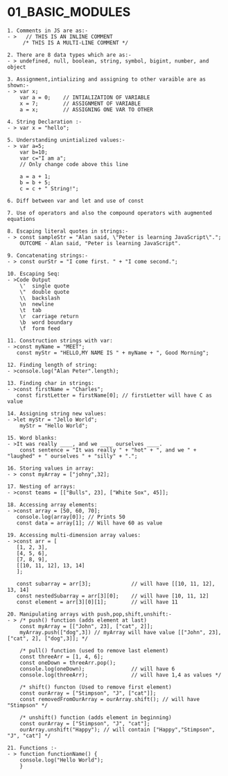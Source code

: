 # 01_BASIC_MODULES

    1. Comments in JS are as:-
    - >   // THIS IS AN INLINE COMMENT
         /* THIS IS A MULTI-LINE COMMENT */
         
    2. There are 8 data types which are as:-
    - > undefined, null, boolean, string, symbol, bigint, number, and object

    3. Assignment,intializing and assigning to other varaible are as shown:-
    - > var x;
        var a = 0;    // INTIALIZATION OF VARIABLE
        x = 7;        // ASSIGNMENT OF VARIABLE
        a = x;        // ASSIGNING ONE VAR TO OTHER

    4. String Declaration :-
    - > var x = "hello";

    5. Understanding unintialized values:-
    - > var a=5;
        var b=10;
        var c="I am a";
        // Only change code above this line

        a = a + 1;
        b = b + 5;
        c = c + " String!";
    
    6. Diff between var and let and use of const

    7. Use of operators and also the compound operators with augmented equations

    8. Escaping literal quotes in strings:-
    - > const sampleStr = "Alan said, \"Peter is learning JavaScript\".";
        OUTCOME - Alan said, "Peter is learning JavaScript".
    
    9. Concatenating strings:-
    - > const ourStr = "I come first. " + "I come second.";

    10. Escaping Seq:
    - >Code	Output
        \'	single quote
        \"	double quote
        \\	backslash
        \n	newline
        \t	tab
        \r	carriage return
        \b	word boundary
        \f  form feed

    11. Construction strings with var:
    - >const myName = "MEET";
       const myStr = "HELLO,MY NAME IS " + myName + ", Good Morning";

    12. Finding length of string:
    - >console.log("Alan Peter".length);
    
    13. Finding char in strings:
    - >const firstName = "Charles";
       const firstLetter = firstName[0]; // firstLetter will have C as value

    14. Assigning string new values:
    - >let myStr = "Jello World";
        myStr = "Hello World";

    15. Word blanks:
    - >It was really ____, and we ____ ourselves ____. 
        const sentence = "It was really " + "hot" + ", and we " + "laughed" + " ourselves " + "silly" + ".";

    16. Storing values in array:
    - > const myArray = ["johny",32];

    17. Nesting of arrays:
    - >const teams = [["Bulls", 23], ["White Sox", 45]];

    18. Accessing array elements:
    - >const array = [50, 60, 70];
       console.log(array[0]); // Prints 50
       const data = array[1]; // Will have 60 as value

    19. Accessing multi-dimension array values:
    - >const arr = [
       [1, 2, 3],
       [4, 5, 6],
       [7, 8, 9],
       [[10, 11, 12], 13, 14]
       ];

       const subarray = arr[3];             // will have [[10, 11, 12], 13, 14]
       const nestedSubarray = arr[3][0];    // will have [10, 11, 12]
       const element = arr[3][0][1];        // will have 11

    20. Manipulating arrays with push,pop,shift,unshift:-
    - > /* push() function (adds element at last)
        const myArray = [["John", 23], ["cat", 2]];
        myArray.push(["dog",3]) // myArray will have value [["John", 23], ["cat", 2], ["dog",3]]; */

        /* pull() function (used to remove last element)
        const threeArr = [1, 4, 6];
        const oneDown = threeArr.pop();
        console.log(oneDown);               // will have 6
        console.log(threeArr);              // will have 1,4 as values */

        /* shift() functon (Used to remove first element)
        const ourArray = ["Stimpson", "J", ["cat"]];
        const removedFromOurArray = ourArray.shift(); // will have "Stimpson" */

        /* unshift() function (adds element in beginning)
        const ourArray = ["Stimpson", "J", "cat"];
        ourArray.unshift("Happy"); // will contain ["Happy","Stimpson", "J", "cat"] */

    21. Functions :-
    - > function functionName() {
        console.log("Hello World");
        }

    

